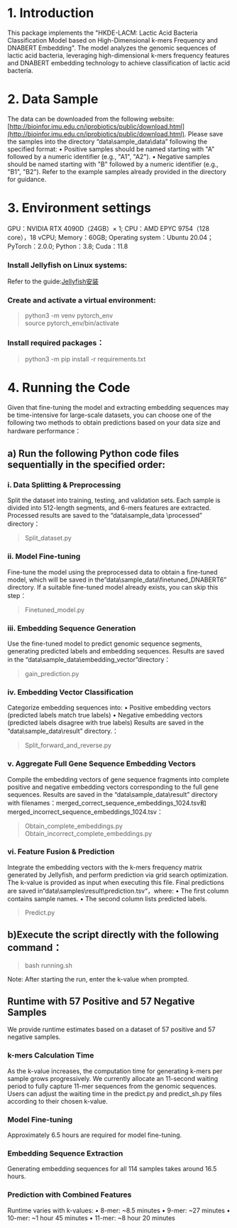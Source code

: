 # 1.  Introduction 
This package implements the "HKDE-LACM: Lactic Acid Bacteria Classification Model based on High-Dimensional k-mers Frequency and DNABERT Embedding". The model analyzes the genomic sequences of lactic acid bacteria, leveraging high-dimensional k-mers frequency features and DNABERT embedding technology to achieve classification of lactic acid bacteria.
    
# 2.  Data Sample 
The data can be downloaded from the following website:[http://bioinfor.imu.edu.cn/iprobiotics/public/download.html](http://bioinfor.imu.edu.cn/iprobiotics/public/download.html). Please save the samples into the directory “data\sample_data\data” following the specified format: 
	• Positive samples should be named starting with "A" followed by a numeric identifier (e.g., "A1", "A2"). 
	• Negative samples should be named starting with "B" followed by a numeric identifier (e.g., "B1", "B2").
 Refer to the example samples already provided in the directory for guidance.
    
# 3.  Environment settings 
GPU：NVIDIA RTX 4090D（24GB）× 1; CPU：AMD EPYC 9754（128 core），18 vCPU; Memory：60GB; Operating system：Ubuntu 20.04； PyTorch：2.0.0; Python：3.8; Cuda：11.8
    

### Install Jellyfish on Linux systems:
Refer to the guide:[Jellyfish安装](https://blog.csdn.net/qq524730309/article/details/124706296?ops_request_misc=%257B%2522request%255Fid%2522%253A%25226e240537abd6d8251d8a26299c19d968%2522%252C%2522scm%2522%253A%252220140713.130102334..%2522%257D&request_id=6e240537abd6d8251d8a26299c19d968&biz_id=0&utm_medium=distribute.pc_search_result.none-task-blog-2~all~top_positive~default-1-124706296-null-null.142%5Ev102%5Epc_search_result_base5&utm_term=jellyfish&spm=1018.2226.3001.4187) 
### Create and activate a virtual environment:

> python3 -m venv pytorch_env  
> source pytorch_env/bin/activate

### Install required packages： 

> python3 -m pip install -r requirements.txt

# 4.  Running the Code 
Given that fine-tuning the model and extracting embedding sequences may be time-intensive for large-scale datasets, you can choose one of the following two methods to obtain predictions based on your data size and hardware performance： 
## a) Run the following Python code files sequentially in the specified order:
### i. Data Splitting & Preprocessing 
Split the dataset into training, testing, and validation sets. Each sample is divided into 512-length segments, and 6-mers features are extracted. Processed results are saved to the “data\sample_data \processed” directory： 

> Split_dataset.py

### ii. Model Fine-tuning 
Fine-tune the model using the preprocessed data to obtain a fine-tuned model, which will be saved in the”data\sample_data\finetuned_DNABERT6” directory. If a suitable fine-tuned model already exists, you can skip this step： 

> Finetuned_model.py

### iii. Embedding Sequence Generation 
Use the fine-tuned model to predict genomic sequence segments, generating predicted labels and embedding sequences. Results are saved in the “data\sample_data\embedding_vector”directory： 

> gain_prediction.py

### iv. Embedding Vector Classification 
Categorize embedding sequences into: 
	• Positive embedding vectors (predicted labels match true labels) 
	• Negative embedding vectors (predicted labels disagree with true labels) 
	Results are saved in the “data\sample_data\result” directory.： 

> Split_forward_and_reverse.py

### v. Aggregate Full Gene Sequence Embedding Vectors 
Compile the embedding vectors of gene sequence fragments into complete positive and negative embedding vectors corresponding to the full gene sequences. Results are saved in the “data\sample_data\result” directory with filenames：merged_correct_sequence_embeddings_1024.tsv和merged_incorrect_sequence_embeddings_1024.tsv： 

> Obtain_complete_embeddings.py  
> Obtain_incorrect_complete_embeddings.py

 ### vi. Feature Fusion & Prediction 
 Integrate the embedding vectors with the k-mers frequency matrix generated by Jellyfish, and perform prediction via grid search optimization. The k-value is provided as input when executing this file. Final predictions are saved in“data\samples\result\prediction.tsv“，where: 
 • The first column contains sample names. 
 • The second column lists predicted labels. 

> Predict.py

 
## b)Execute the script directly with the following command： 

>  bash running.sh

 Note: After starting the run, enter the k-value when prompted.
## Runtime with 57 Positive and 57 Negative Samples 
We provide runtime estimates based on a dataset of 57 positive and 57 negative samples.
### k-mers Calculation Time 
As the k-value increases, the computation time for generating k-mers per sample grows progressively. We currently allocate an 11-second waiting period to fully capture 11-mer sequences from the genomic sequences. Users can adjust the waiting time in the predict.py and predict_sh.py files according to their chosen k-value.
### Model Fine-tuning 
Approximately 6.5 hours are required for model fine-tuning.
### Embedding Sequence Extraction 
Generating embedding sequences for all 114 samples takes around 16.5 hours.
### Prediction with Combined Features 
Runtime varies with k-values: 
• 8-mer: ~8.5 minutes 
• 9-mer: ~27 minutes 
• 10-mer: ~1 hour 45 minutes 
• 11-mer: ~8 hour 20 minutes

